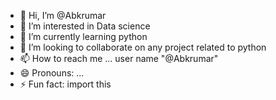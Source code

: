 - 👋 Hi, I’m @Abkrumar
- 👀 I’m interested in Data science
- 🌱 I’m currently learning python
- 💞️ I’m looking to collaborate on any project related to python
- 📫 How to reach me ... user name "@Abkrumar"
- 😄 Pronouns: ...
- ⚡ Fun fact: import this 

<!---
Abkrumar/Abkrumar is a ✨ special ✨ repository because its `README.md` (this file) appears on your GitHub profile.
You can click the Preview link to take a look at your changes.
--->
